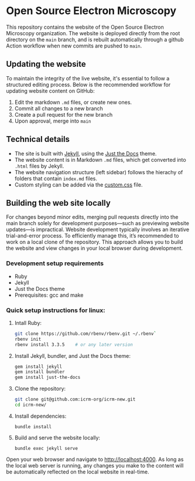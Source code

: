 # Open Source Electron Microscopy

This repository contains the website of the Open Source Electron Microscopy organization. The website is deployed directly from the root directory on the `main` branch, and is rebuilt automatically through a github Action workflow when new commits are pushed to `main`.

## Updating the website

To maintain the integrity of the live website, it's essential to follow a structured editing process. Below is the recommended workflow for updating website content on GitHub:

1. Edit the markdown `.md` files, or create new ones.
2. Commit all changes to a new branch
3. Create a pull request for the new branch
4. Upon approval, merge into `main`

## Technical details

- The site is built with [Jekyll](https://jekyllrb.com/), using the [Just the Docs](https://just-the-docs.com/) theme.
- The website content is in Markdown `.md` files, which get converted into `.html` files by Jekyll.
- The website navigation structure (left sidebar) follows the hierachy of folders that contain `index.md` files.
- Custom styling can be added via the [custom.css](https://github.com/icrm-org/icrm-new/blob/main/_sass/custom/custom.scss) file.

## Building the web site locally

For changes beyond minor edits, merging pull requests directly into the main branch solely for development purposes—such as previewing website updates—is impractical. Website development typically involves an iterative trial-and-error process. To efficiently manage this, it’s recommended to work on a local clone of the repository. This approach allows you to build the website and view changes in your local browser during development.

### Development setup requirements

- Ruby
- Jekyll
- Just the Docs theme
- Prerequisites: gcc and make

### Quick setup instructions for linux:

1. Intall Ruby:

   ```bash
   git clone https://github.com/rbenv/rbenv.git ~/.rbenv`
   rbenv init
   rbenv install 3.3.5    # or any later version
   ```

2. Install Jekyll, bundler, and Just the Docs theme:

   ```bash
   gem install jekyll
   gem install bundler
   gem install just-the-docs
   ```
3. Clone the repository:

   ```bash
   git clone git@github.com:icrm-org/icrm-new.git
   cd icrm-new/
   ```

4. Install dependencies:

   ```
   bundle install
   ```

5. Build and serve the website locally:

   ```
   bundle exec jekyll serve
   ```

Open your web browser and navigate to [http://localhost:4000](http://localhost:4000). As long as the local web server is running, any changes you make to the content will be automatically reflected on the local website in real-time.
